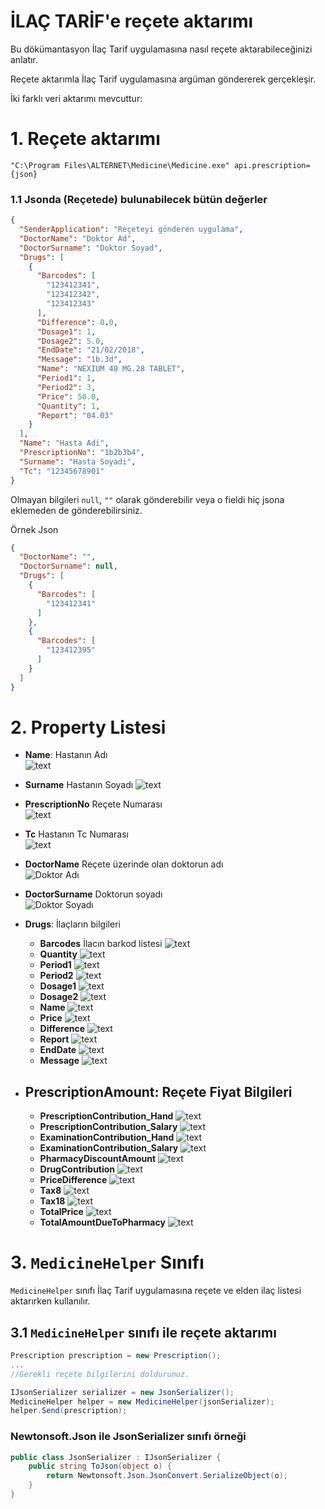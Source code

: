 İLAÇ TARİF'e reçete aktarımı
============================

Bu dökümantasyon İlaç Tarif uygulamasına nasıl reçete aktarabileceğinizi
anlatır.

Reçete aktarımla İlaç Tarif uygulamasına argüman göndererek gerçekleşir.

İki farklı veri aktarımı mevcuttur:

# 1. Reçete aktarımı  

    "C:\Program Files\ALTERNET\Medicine\Medicine.exe" api.prescription={json}  

### 1.1 Jsonda (Reçetede) bulunabilecek bütün değerler

``` json
{
  "SenderApplication": "Reçeteyi gönderen uygulama",
  "DoctorName": "Doktor Ad",
  "DoctorSurname": "Doktor Soyad",
  "Drugs": [
    {
      "Barcodes": [
        "123412341",
        "123412342",
        "123412343"
      ],
      "Difference": 0.0,
      "Dosage1": 1,
      "Dosage2": 5.0,
      "EndDate": "21/02/2018",
      "Message": "1b.3d",
      "Name": "NEXIUM 40 MG.28 TABLET",
      "Period1": 1,
      "Period2": 3,
      "Price": 50.0,
      "Quantity": 1,
      "Report": "04.03"
    }
  ],
  "Name": "Hasta Adi",
  "PrescriptionNo": "1b2b3b4",
  "Surname": "Hasta Soyadi",
  "Tc": "12345678901"
}
```

Olmayan bilgileri `null`, `""` olarak gönderebilir veya o fieldi hiç jsona eklemeden de gönderebilirsiniz.

Örnek Json

``` json
{
  "DoctorName": "",
  "DoctorSurname": null,
  "Drugs": [
    {
      "Barcodes": [
        "123412341"
      ]
    },
    {
      "Barcodes": [
        "123412395"
      ]
    }
  ]
}
```


# 2. Property Listesi

-   **Name**: Hastanın Adı  
    ![text](./Resources/patientname.png)  
-   **Surname** Hastanın Soyadı ![text](./Resources/patientsurname.png)
-   **PrescriptionNo** Reçete Numarası  
    ![text](./Resources/prescriptionno.png)  
-   **Tc** Hastanın Tc Numarası  
    ![text](./Resources/patienttc.png)  
-   **DoctorName** Reçete üzerinde olan doktorun adı  
    ![Doktor Adı](./Resources/doctorname.png)  
-   **DoctorSurname** Doktorun soyadı  
    ![Doktor Soyadı](./Resources/doctorsurname.png)  

-   **Drugs**: İlaçların bilgileri
    -   **Barcodes** İlacın barkod listesi
    ![text](./Resources/barcode_no.png)
    -   **Quantity**
    ![text](./Resources/quantity.png)
    -   **Period1**
    ![text](./Resources/period1.png)
    -   **Period2**
    ![text](./Resources/period2.png)
    -   **Dosage1**
    ![text](./Resources/dosage1.png)
    -   **Dosage2**
    ![text](./Resources/dosage2.png)
    -   **Name**
    ![text](./Resources/name.png)
    -   **Price**
    ![text](./Resources/price.png)  
    -   **Difference**
    ![text](./Resources/difference.png)  
    -   **Report**
    ![text](./Resources/report.png)
    -   **EndDate**
    ![text](./Resources/enddate.png)
    -   **Message**
    ![text](./Resources/message.png)
-   **PrescriptionAmount**: Reçete Fiyat Bilgileri
    ----------------------------------------------

    -   **PrescriptionContribution\_Hand**
    ![text](./Resources/PrescriptionContribution_Hand.png)
    -   **PrescriptionContribution\_Salary**
    ![text](./Resources/PrescriptionContribution_Salary.png)
    -   **ExaminationContribution\_Hand**
    ![text](./Resources/ExaminationContribution_Hand.png)
    -   **ExaminationContribution\_Salary**
    ![text](./Resources/ExaminationContribution_Salary.png)
    -   **PharmacyDiscountAmount**
    ![text](./Resources/PharmacyDiscountAmount.png)
    -   **DrugContribution**
    ![text](./Resources/DrugContribution.png)
    -   **PriceDifference**
    ![text](./Resources/PriceDifference.png)
    -   **Tax8**
    ![text](./Resources/Tax8.png)
    -   **Tax18**
    ![text](./Resources/Tax18.png)
    -   **TotalPrice**
    ![text](./Resources/TotalPrice.png)
    -   **TotalAmountDueToPharmacy**
    ![text](./Resources/TotalAmountDueToPharmacy.png)


# 3. `MedicineHelper` Sınıfı

`MedicineHelper` sınıfı İlaç Tarif uygulamasına reçete ve elden ilaç listesi aktarırken kullanılır.

## 3.1 `MedicineHelper` sınıfı ile reçete aktarımı

``` C#
Prescription prescription = new Prescription();
...
//Gerekli reçete bilgilerini doldurunuz.

IJsonSerializer serializer = new JsonSerializer();
MedicineHelper helper = new MedicineHelper(jsonSerializer);
helper.Send(prescription);
```

### Newtonsoft.Json ile JsonSerializer sınıfı örneği

``` C#
public class JsonSerializer : IJsonSerializer {
    public string ToJson(object o) {
        return Newtonsoft.Json.JsonConvert.SerializeObject(o);
    }
}
````
